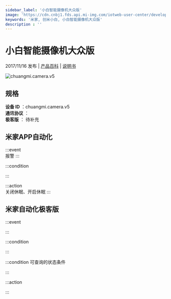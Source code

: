```yaml
---
sidebar_label: '小白智能摄像机大众版'
image: 'https://cdn.cnbj1.fds.api.mi-img.com/iotweb-user-center/developer_1679069107716WhkJmOFf.png?GalaxyAccessKeyId=AKVGLQWBOVIRQ3XLEW&Expires=9223372036854775807&Signature=KVt8tvusGh4kfeWAUERbwJEmP2s='
keywords: '米家, 创米小白, 小白智能摄像机大众版'
description : ''
---
```

# 小白智能摄像机大众版

2017/11/16 发布 | [产品百科](https://home.mi.com/webapp/content/baike/product/index.html?model=chuangmi.camera.v5/) | [说明书](https://home.mi.com/views/introduction.html?model=chuangmi.camera.v5&region=cn)

![chuangmi.camera.v5](https://cdn.cnbj1.fds.api.mi-img.com/iotweb-user-center/developer_1679069107716WhkJmOFf.png?GalaxyAccessKeyId=AKVGLQWBOVIRQ3XLEW&Expires=9223372036854775807&Signature=KVt8tvusGh4kfeWAUERbwJEmP2s=)

## 规格  
> 
**设备 ID** ：chuangmi.camera.v5  
**通讯协议** ：  
**极客版**  ： 待补充 


## 米家APP自动化  

:::event  
报警
:::

:::condition  

:::

:::action   
关闭休眠、开启休眠
:::

## 米家自动化极客版  

:::event  

:::

:::condition  

:::

:::condition 可查询的状态条件  

:::

:::action  

:::

        
